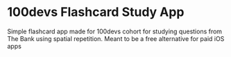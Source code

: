 # 100devs Flashcard Study App
Simple flashcard app made for 100devs cohort for studying questions from The Bank using spatial repetition. Meant to be a free alternative for paid iOS apps

